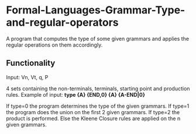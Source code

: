# Formal-Languages-Grammar-Type-and-regular-operators
A program that computes the type of some given grammars and applies the regular operations on them accordingly.

## Functionality

Input: Vn, Vt, q, P

4 sets containing the non-terminals, terminals, starting point and production rules.
Example of input: 
**type
{A} {END,0} {A} {A-END|0}**

If type=0 the program determines the type of the given grammars.
If type=1 the program does the union on the first 2 given grammars.
If type=2 the product is performed.
Else the Kleene Closure rules are applied on the n given grammars.
